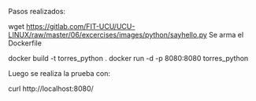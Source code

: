 Pasos realizados:

wget https://gitlab.com/FIT-UCU/UCU-LINUX/raw/master/06/excercises/images/python/sayhello.py
Se arma el Dockerfile

docker build -t torres_python .
docker run -d -p 8080:8080 torres_python

Luego se realiza la prueba con:

curl http://localhost:8080/

